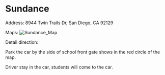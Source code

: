 # Sundance

Address: 8944 Twin Trails Dr, San Diego, CA 92129

Maps:
![Sundance_Map](Sundance.jpg)

Detail direction:

Park the car by the side of school front gate shows in the red circle of the map. 

Driver stay in the car, students will come to the car.